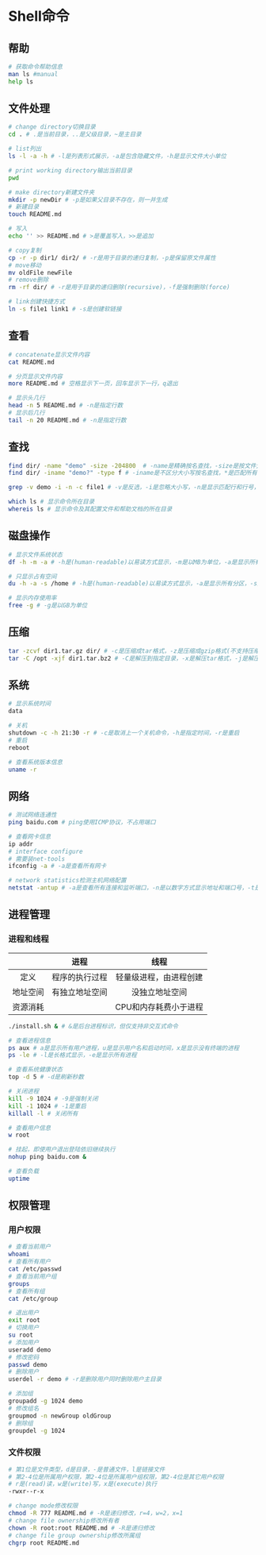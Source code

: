 # Shell命令

## 帮助

```bash
# 获取命令帮助信息
man ls #manual
help ls
```

## 文件处理

```bash
# change directory切换目录
cd . # .是当前目录，..是父级目录，~是主目录

# list列出
ls -l -a -h # -l是列表形式展示，-a是包含隐藏文件，-h是显示文件大小单位

# print working directory输出当前目录
pwd

# make directory新建文件夹
mkdir -p newDir # -p是如果父目录不存在，则一并生成
# 新建目录
touch README.md

# 写入
echo '' >> README.md # >是覆盖写入，>>是追加

# copy复制
cp -r -p dir1/ dir2/ # -r是用于目录的递归复制，-p是保留原文件属性
# move移动
mv oldFile newFile
# remove删除
rm -rf dir/ # -r是用于目录的递归删除(recursive)，-f是强制删除(force)

# link创建快捷方式
ln -s file1 link1 # -s是创建软链接
```

## 查看

```bash
# concatenate显示文件内容
cat README.md

# 分页显示文件内容
more README.md # 空格显示下一页，回车显示下一行，q退出

# 显示头几行
head -n 5 README.md # -n是指定行数
# 显示后几行
tail -n 20 README.md # -n是指定行数
```

## 查找

```bash
find dir/ -name "demo" -size -204800  # -name是精确按名查找，-size是按文件大小查找，+是大于，-是小于，不写是等于，以block为单位，1K=2block
find dir/ -iname "demo?" -type f # -iname是不区分大小写按名查找，*是匹配所有，?是匹配一个，-type是按文件类型查找，f是二进制文件，l是软链接文件，d是目录，c是字符文件

grep -v demo -i -n -c file1 # -v是反选，-i是忽略大小写，-n是显示匹配行和行号，-c是输出匹配行次数

which ls # 显示命令所在目录
whereis ls # 显示命令及其配置文件和帮助文档的所在目录
```

## 磁盘操作

```bash
# 显示文件系统状态
df -h -m -a # -h是(human-readable)以易读方式显示，-m是以MB为单位，-a是显示所有分区

# 只显示占有空间
du -h -a -s /home # -h是(human-readable)以易读方式显示，-a是显示所有分区，-s是(summarize)统计总占有量

# 显示内存使用率
free -g # -g是以GB为单位
```

## 压缩

```bash
tar -zcvf dir1.tar.gz dir/ # -c是压缩成tar格式，-z是压缩成gzip格式(不支持压缩目录)，-v是显示过程，-f是指定压缩文件名(必须有且必须放最后)
tar -C /opt -xjf dir1.tar.bz2 # -C是解压到指定目录，-x是解压tar格式，-j是解压bzip2格式
```

## 系统

```bash
# 显示系统时间
data

# 关机
shutdown -c -h 21:30 -r # -c是取消上一个关机命令，-h是指定时间，-r是重启
# 重启
reboot

# 查看系统版本信息
uname -r
```

## 网络

```bash
# 测试网络连通性
ping baidu.com # ping使用ICMP协议，不占用端口

# 查看网卡信息
ip addr
# interface configure
# 需要装net-tools
ifconfig -a # -a是查看所有网卡

# network statistics检测主机网络配置
netstat -antup # -a是查看所有连接和监听端口，-n是以数字方式显示地址和端口号，-t是显示tcp协议相关，-u是显示udp协议相关，-p是显示socket的PID和进程名
```

## 进程管理

### 进程和线程

|          |      进程      |          线程          |
| :------: | :------------: | :--------------------: |
|   定义   | 程序的执行过程 | 轻量级进程，由进程创建 |
| 地址空间 | 有独立地址空间 |     没独立地址空间     |
| 资源消耗 |                | CPU和内存耗费小于进程  |

```bash
./install.sh & # &是后台进程标识，但仅支持非交互式命令

# 查看进程信息
ps aux # a是显示所有用户进程，u是显示用户名和启动时间，x是显示没有终端的进程
ps -le # -l是长格式显示，-e是显示所有进程

# 查看系统健康状态
top -d 5 # -d是刷新秒数

# 关闭进程
kill -9 1024 # -9是强制关闭
kill -1 1024 # -1是重启
killall -l # 关闭所有

# 查看用户信息
w root

# 挂起，即使用户退出登陆依旧继续执行
nohup ping baidu.com &

# 查看负载
uptime
```

## 权限管理

### 用户权限

```bash
# 查看当前用户
whoami
# 查看所有用户
cat /etc/passwd
# 查看当前用户组
groups
# 查看所有组
cat /etc/group

# 退出用户
exit root
# 切换用户
su root
# 添加用户
useradd demo
# 修改密码
passwd demo
# 删除用户
userdel -r demo # -r是删除用户同时删除用户主目录

# 添加组
groupadd -g 1024 demo
# 修改组名
groupmod -n newGroup oldGroup
# 删除组
groupdel -g 1024
```

### 文件权限

```bash
# 第1位是文件类型，d是目录，-是普通文件，l是链接文件
# 第2-4位是所属用户权限，第2-4位是所属用户组权限，第2-4位是其它用户权限
# r是(read)读，w是(write)写，x是(execute)执行
-rwxr--r-x

# change mode修改权限
chmod -R 777 README.md # -R是递归修改，r=4，w=2，x=1
# change file ownership修改所有者
chown -R root:root README.md # -R是递归修改
# change file group ownership修改所属组
chgrp root README.md
```

